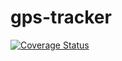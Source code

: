 # gps-tracker

[![Coverage Status](https://coveralls.io/repos/github/thesammy2010/gps-tracker/badge.svg)](https://coveralls.io/github/thesammy2010/gps-tracker)